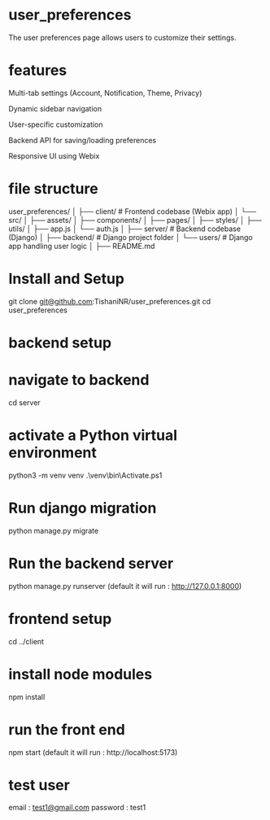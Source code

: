 # user_preferences

The user preferences page allows users to customize their settings.

# features

Multi-tab settings (Account, Notification, Theme, Privacy)

Dynamic sidebar navigation

User-specific customization

Backend API for saving/loading preferences

Responsive UI using Webix

# file structure
user_preferences/
│
├── client/                  # Frontend codebase (Webix app)
│   └── src/
│       ├── assets/
│       ├── components/
│       ├── pages/
│       ├── styles/
│       ├── utils/
│       ├── app.js
│       └── auth.js
│
├── server/                  # Backend codebase (Django)
│   ├── backend/             # Django project folder
│   └── users/               # Django app handling user logic
│
├── README.md

# Install and Setup
git clone git@github.com:TishaniNR/user_preferences.git
cd user_preferences

# backend setup

# navigate to backend
cd server

# activate a Python virtual environment
python3 -m venv venv
.\venv\bin\Activate.ps1  

# Run django migration
python manage.py migrate

# Run the backend server
python manage.py runserver
(default it will run : http://127.0.0.1:8000)

# frontend setup
cd ../client

# install node modules
npm install

# run the front end
npm start
(default it will run : http://localhost:5173)


# test user
email : test1@gmail.com
password : test1
